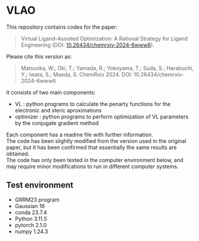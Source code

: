 # VLAO

This repository contains codes for the paper:   
> Virtual Ligand-Assisted Optimization: A Rational Strategy for Ligand Engineering (DOI: [10.26434/chemrxiv-2024-6www6](https://chemrxiv.org/engage/chemrxiv/article-details/662856e521291e5d1d87b234)).  

Please cite this version as:

> Matsuoka, W.; Oki, T.; Yamada, R.; Yokoyama, T.; Suda, S.; Harabuchi, Y.; Iwata, S.; Maeda, S. ChemRxiv 2024. DOI: 10.26434/chemrxiv-2024-6www6  

It consists of two main components:
- VL : python programs to calculate the penarty functions for the electronic and steric aproximations
- optimizer : python programs to perform optimization of VL parameters by the conjugate gradient method
  
Each component has a readme file with further information.  
The code has been slightly modified from the version used in the original paper, but it has been confirmed that essentially the same results are obtained.   
The code has only been tested in the computer environment below, and may require minor modifications to run in different computer systems.  

## Test environment
- GRRM23 program  
- Gaussian 16
- conda 23.7.4
- Python 3.11.5
- pytorch 2.1.0  
- numpy 1.24.3  

